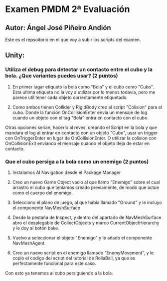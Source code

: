 # Examen PMDM 2ª Evaluación

## Autor: Ángel José Piñeiro Andión

Este es el repsoitorio en el que voy a subir los scripts del examen.

## Unity:

### Utiliza el debug para detectar un contacto entre el cubo y la bola. ¿Que variantes puedes usar? (2 puntos)

1. En primer lugar etiqueto la bola como "Bola" y el cubo como "Cubo". Esta ultima etiqueta no la voy a utilizar por lo menos todavia, pero me parece util tener cada objeto correctamente etiquetado.

2. Como ambos tienen Collider y RigidBody creo el script "Colision" para el cubo. Donde la función OnCollisionEnter envia un mensaje de log cuando un objeto con el tag "Bola" entra en contacto con el cubo.

Otras opciones serian, hacerlo al reves, creando el Script en la bola y que mandara el log al entrar en contacto con un objeto "Cubo", usar un trigger con OnTriggerEnter en lugar de OnCollisionEnter. O utilizar la colision con OnCollisionExit enviando el mensaje cuando el objeto deja de estar en contacto.

### Que el cubo persiga a la bola como un enemigo (2 puntos)

1. Instalamos AI Navigation desde el Package Manager

2. Creo un nuevo Game Object vacio al que llamo "Enemigo" sobre el cual arrastro el cubo que teniamos creado previamente, de modo que actue como el cuerpo del enemigo.

3. Selecciono el plano de juego, al que habia llamado "Ground" y le incluyo el componente NavMeshSurface

4. Desde la pestaña de Inspect, y dentro del apartado de NavMeshSurface abro el desplegable de CollectObjects y marco CurrentObjectHierarchy y le doy al botón bake.

5. Vuelvo a seleccionar el objeto "Enemigo" y le añado el componente NavMeshAgent.

6. Creo un nuevo script en el enemigo llamado "EnemyMovement", y le copio el codigo del script del tutorial de RollaBall, ya que es perfectamente funcional para este caso.

Con esto ya tenemos al cubo persiguiendo a la bola.

